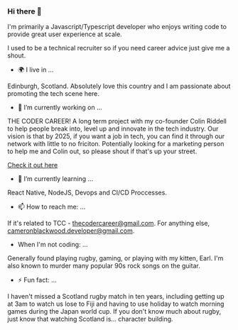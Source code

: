 ### Hi there 👋

I'm primarily a Javascript/Typescript developer who enjoys writing code to provide great user experience at scale. 

I used to be a technical recruiter so if you need career advice just give me a shout.

- 🌍 I live in ...

Edinburgh, Scotland. Absolutely love this country and I am passionate about promoting the tech scene here.

- 🔭 I’m currently working on ...

THE CODER CAREER! A long term project with my co-founder Colin Riddell to help people break into, level up and innovate in the tech industry. Our vision is that by 2025, if you want a job in tech, you can find it through our network with little to no friciton. Potentially looking for a marketing person to help me and Colin out, so please shout if that's up your street.

<a href="https://www.linktr.ee/thecodercareer" target="_blank">Check it out here</a>

- 🌱 I’m currently learning ...

React Native, NodeJS, Devops and CI/CD Proccesses.

- 📫 How to reach me: ...

If it's related to TCC - thecodercareer@gmail.com. For anything else, cameronblackwood.developer@gmail.com.

- When I'm not coding: ...

Generally found playing rugby, gaming, or playing with my kitten, Earl. I'm also known to murder many popular 90s rock songs on the guitar.

- ⚡ Fun fact: ...

I haven't missed a Scotland rugby match in ten years, including getting up at 3am to watch us lose to Fiji and having to use holiday to watch morning
games during the Japan world cup. If you don't know much about rugby, just know that watching Scotland is... character building.



